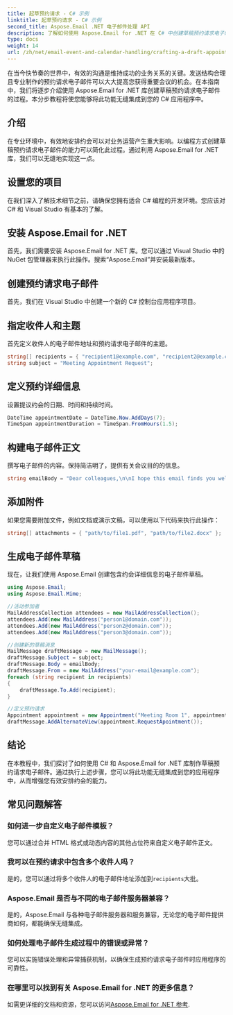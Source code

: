 ```yaml
---
title: 起草预约请求 - C# 示例
linktitle: 起草预约请求 - C# 示例
second_title: Aspose.Email .NET 电子邮件处理 API
description: 了解如何使用 Aspose.Email for .NET 在 C# 中创建草稿预约请求电子邮件。增强业务沟通和效率。
type: docs
weight: 14
url: /zh/net/email-event-and-calendar-handling/crafting-a-draft-appointment-request-csharp-example/
---
```


在当今快节奏的世界中，有效的沟通是维持成功的业务关系的关键。发送结构合理且专业制作的预约请求电子邮件可以大大提高您获得重要会议的机会。在本指南中，我们将逐步介绍使用 Aspose.Email for .NET 库创建草稿预约请求电子邮件的过程。本分步教程将使您能够将此功能无缝集成到您的 C# 应用程序中。

## 介绍

在专业环境中，有效地安排约会可以对业务运营产生重大影响。以编程方式创建草稿预约请求电子邮件的能力可以简化此过程。通过利用 Aspose.Email for .NET 库，我们可以无缝地实现这一点。

## 设置您的项目

在我们深入了解技术细节之前，请确保您拥有适合 C# 编程的开发环境。您应该对 C# 和 Visual Studio 有基本的了解。

##  安装 Aspose.Email for .NET

首先，我们需要安装 Aspose.Email for .NET 库。您可以通过 Visual Studio 中的 NuGet 包管理器来执行此操作。搜索“Aspose.Email”并安装最新版本。

##  创建预约请求电子邮件

首先，我们在 Visual Studio 中创建一个新的 C# 控制台应用程序项目。

##  指定收件人和主题

首先定义收件人的电子邮件地址和预约请求电子邮件的主题。

```csharp
string[] recipients = { "recipient1@example.com", "recipient2@example.com" };
string subject = "Meeting Appointment Request";
```

##  定义预约详细信息

设置提议约会的日期、时间和持续时间。

```csharp
DateTime appointmentDate = DateTime.Now.AddDays(7);
TimeSpan appointmentDuration = TimeSpan.FromHours(1.5);
```

##  构建电子邮件正文

撰写电子邮件的内容。保持简洁明了，提供有关会议目的的信息。

```csharp
string emailBody = "Dear colleagues,\n\nI hope this email finds you well. I would like to request a meeting to discuss...";
```

##  添加附件

如果您需要附加文件，例如文档或演示文稿，可以使用以下代码来执行此操作：

```csharp
string[] attachments = { "path/to/file1.pdf", "path/to/file2.docx" };
```

##  生成电子邮件草稿

现在，让我们使用 Aspose.Email 创建包含约会详细信息的电子邮件草稿。

```csharp
using Aspose.Email;
using Aspose.Email.Mime;

//活动参加者
MailAddressCollection attendees = new MailAddressCollection();
attendees.Add(new MailAddress("person1@domain.com"));
attendees.Add(new MailAddress("person2@domain.com"));
attendees.Add(new MailAddress("person3@domain.com"));

//创建新的草稿消息
MailMessage draftMessage = new MailMessage();
draftMessage.Subject = subject;
draftMessage.Body = emailBody;
draftMessage.From = new MailAddress("your-email@example.com");
foreach (string recipient in recipients)
{
    draftMessage.To.Add(recipient);
}

//定义预约请求
Appointment appointment = new Appointment("Meeting Room 1", appointmentDate, appointmentDate + appointmentDuration, new MailAddress("your-email@example.com"), attendees);
draftMessage.AddAlternateView(appointment.RequestApointment());
```

## 结论

在本教程中，我们探讨了如何使用 C# 和 Aspose.Email for .NET 库制作草稿预约请求电子邮件。通过执行上述步骤，您可以将此功能无缝集成到您的应用程序中，从而增强您有效安排约会的能力。

## 常见问题解答

### 如何进一步自定义电子邮件模板？

您可以通过合并 HTML 格式或动态内容的其他占位符来自定义电子邮件正文。

### 我可以在预约请求中包含多个收件人吗？

是的，您可以通过将多个收件人的电子邮件地址添加到`recipients`大批。

### Aspose.Email 是否与不同的电子邮件服务器兼容？

是的，Aspose.Email 与各种电子邮件服务器和服务兼容，无论您的电子邮件提供商如何，都能确保无缝集成。

### 如何处理电子邮件生成过程中的错误或异常？

您可以实施错误处理和异常捕获机制，以确保生成预约请求电子邮件时应用程序的可靠性。

### 在哪里可以找到有关 Aspose.Email for .NET 的更多信息？

如需更详细的文档和资源，您可以访问[Aspose.Email for .NET 参考](https://reference.aspose.com/email/net/).